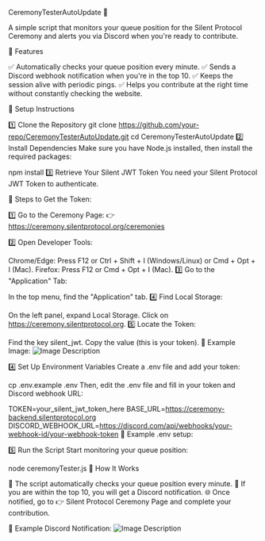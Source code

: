 CeremonyTesterAutoUpdate 🚀

A simple script that monitors your queue position for the Silent Protocol Ceremony and alerts you via Discord when you're ready to contribute.

📌 Features

✅ Automatically checks your queue position every minute.
✅ Sends a Discord webhook notification when you're in the top 10.
✅ Keeps the session alive with periodic pings.
✅ Helps you contribute at the right time without constantly checking the website.

🔧 Setup Instructions

1️⃣ Clone the Repository
git clone https://github.com/your-repo/CeremonyTesterAutoUpdate.git
cd CeremonyTesterAutoUpdate
2️⃣ Install Dependencies
Make sure you have Node.js installed, then install the required packages:

npm install
3️⃣ Retrieve Your Silent JWT Token
You need your Silent Protocol JWT Token to authenticate.

📍 Steps to Get the Token:

1️⃣ Go to the Ceremony Page:
👉 https://ceremony.silentprotocol.org/ceremonies

2️⃣ Open Developer Tools:

Chrome/Edge: Press F12 or Ctrl + Shift + I (Windows/Linux) or Cmd + Opt + I (Mac).
Firefox: Press F12 or Cmd + Opt + I (Mac).
3️⃣ Go to the "Application" Tab:

In the top menu, find the "Application" tab.
4️⃣ Find Local Storage:

On the left panel, expand Local Storage.
Click on https://ceremony.silentprotocol.org.
5️⃣ Locate the Token:

Find the key silent_jwt.
Copy the value (this is your token).
📌 Example Image:
![Image Description](https://i.postimg.cc/9f32ymXm/image.png)

4️⃣ Set Up Environment Variables
Create a .env file and add your token:

cp .env.example .env
Then, edit the .env file and fill in your token and Discord webhook URL:

TOKEN=your_silent_jwt_token_here
BASE_URL=https://ceremony-backend.silentprotocol.org
DISCORD_WEBHOOK_URL=https://discord.com/api/webhooks/your-webhook-id/your-webhook-token
📌 Example .env setup:

5️⃣ Run the Script
Start monitoring your queue position:

node ceremonyTester.js
🔔 How It Works

🚀 The script automatically checks your queue position every minute.
🔔 If you are within the top 10, you will get a Discord notification.
🌐 Once notified, go to 👉 Silent Protocol Ceremony Page and complete your contribution.

📌 Example Discord Notification:
![Image Description](https://i.postimg.cc/kGMqDTJW/image.png)
